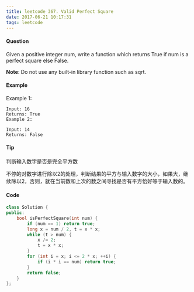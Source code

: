 ```yaml
---
title: leetcode 367. Valid Perfect Square
date: 2017-06-21 10:17:31
tags: leetcode
---
```


#### Question

Given a positive integer num, write a function which returns True if num is a perfect square else False.

**Note**: Do not use any built-in library function such as sqrt.

#### Example

Example 1:

```
Input: 16
Returns: True
Example 2:
```
```
Input: 14
Returns: False
```

#### Tip

判断输入数字是否是完全平方数

不停的对数字进行除以2的处理，判断结果的平方与输入数字的大小，如果大，继续除以2，否则，就在当前数和上次的数之间寻找是否有平方恰好等于输入数的。

#### Code

```C++
class Solution {
public:
    bool isPerfectSquare(int num) {
        if (num == 1) return true;
        long x = num / 2, t = x * x;
        while (t > num) {
            x /= 2;
            t = x * x;
        }
        for (int i = x; i <= 2 * x; ++i) {
            if (i * i == num) return true;
        }
        return false;
    }
}; 
```
